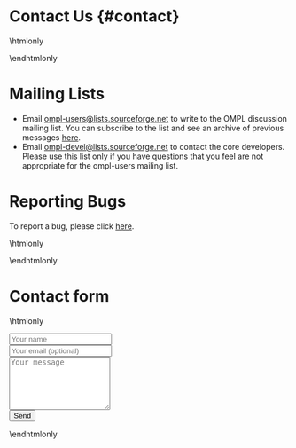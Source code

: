 # Contact Us {#contact}

\htmlonly<div class="row"><div class="col-md-6 col-sm-6">\endhtmlonly
# Mailing Lists

 - Email ompl-users@lists.sourceforge.net to write to the OMPL discussion mailing list. You can subscribe to the list and see an archive of previous messages [here](https://lists.sourceforge.net/lists/listinfo/ompl-users).
 - Email ompl-devel@lists.sourceforge.net to contact the core developers. Please use this list only if you have questions that you feel are not appropriate for the ompl-users mailing list.

# Reporting Bugs

To report a bug, please click [here](https://bitbucket.org/ompl/ompl/issues?status=new&status=open).

\htmlonly</div><div class="col-md-6 col-sm-6">\endhtmlonly
# Contact form

\htmlonly
<form class="form" role="form" action="http://formspree.io/mmoll@rice.edu" method="POST">
  <div class="form-group">
    <input type="text" class="form-control" name="name" value='' placeholder="Your name">
  </div>
  <div class="form-group">
    <input type="email" class="form-control" name="_replyto" value='' placeholder="Your email (optional)">
  </div>
  <div class="form-group">
    <textarea id="message" name="message" rows=6 class="form-control" placeholder="Your message"></textarea>
  </div>
  <input type="hidden" name="_next" value="thank-you.html" />
  <input type="hidden" name="_subject" value="OMPL contact form submission" />
  <input type="hidden" name="IP" id="IP">
  <script type="application/javascript">
    window.onload = function () {
    $.getJSON("https://api.ipify.org?format=jsonp&callback=?",function(json){$("#IP").val(json.ip);});};
  </script>
  <input type="text" name="_gotcha" style="display:none" />
  <input type="submit" value="Send" name='submit' class="btn btn-primary" />
</form>
</div>
</div>
\endhtmlonly
